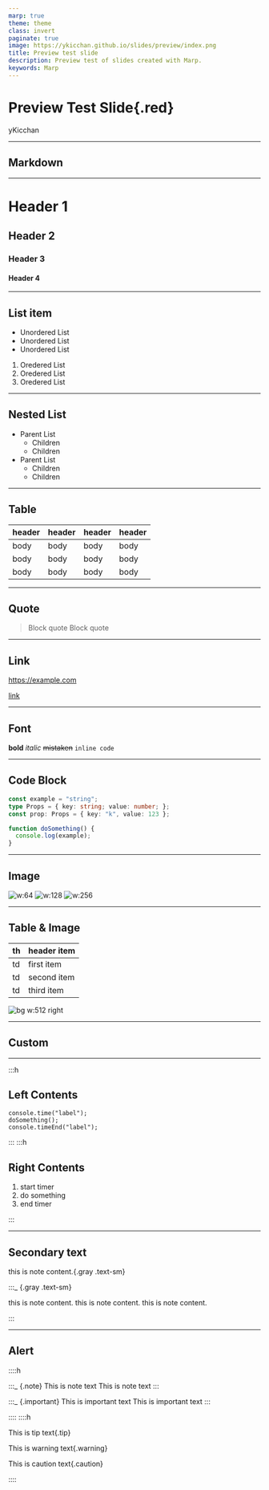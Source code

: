 ```yaml
---
marp: true
theme: theme
class: invert
paginate: true
image: https://ykicchan.github.io/slides/preview/index.png
title: Preview test slide
description: Preview test of slides created with Marp.
keywords: Marp
---
```


# <!-- fit --> Preview Test Slide{.red}

yKicchan

<!-- _paginate: false -->

---

<!-- _class: -->

## Markdown

---

# Header 1
## Header 2
### Header 3
#### Header 4

---

## List item

- Unordered List
- Unordered List
- Unordered List

1. Oredered List
2. Oredered List
3. Oredered List

---

## Nested List

- Parent List
  - Children
  - Children
- Parent List
  - Children
  - Children

---

## Table

| header | header | header | header |
| --- | --- | --- | --- |
| body | body | body | body |
| body | body | body | body |
| body | body | body | body |

---

## Quote

> Block quote
> Block quote

---

## Link

https://example.com

[link](https://example.com)

---

## Font

**bold**
*italic*
~~mistaken~~
`inline code`

---

## Code Block

```ts
const example = "string";
type Props = { key: string; value: number; };
const prop: Props = { key: "k", value: 123 };

function doSomething() {
  console.log(example);
}
```

---

## Image

![w:64](./images/icon.png)
![w:128](./images/icon.png)
![w:256](./images/icon.png)

---

## Table & Image

| th | header item |
| --- | :--- |
| td | first item |
| td | second item |
| td | third item |

![bg w:512 right](./images/icon.png)

---

<!-- _class: -->
<!-- header: header -->
<!-- footer: footer -->

## Custom

---

:::h

## Left Contents

```js{data-file="test.js"}
console.time("label");
doSomething();
console.timeEnd("label");
```

:::
:::h

## Right Contents

1. start timer
2. do something
3. end timer

:::

---

<!-- header: "" -->
<!-- footer: "" -->

## Secondary text

this is note content.{.gray .text-sm}

:::_ {.gray .text-sm}

this is note content.
this is note content.
this is note content.

:::

---

## Alert

::::h

:::_ {.note}
This is note text
This is note text
:::

:::_ {.important}
This is important text
This is important text
:::

::::
::::h

This is tip text{.tip}

This is warning text{.warning}

This is caution text{.caution}

::::
